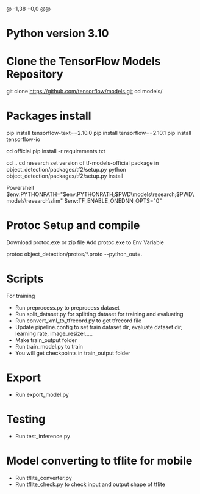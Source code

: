 @ -1,38 +0,0 @@


# Python version 3.10

# Clone the TensorFlow Models Repository

git clone https://github.com/tensorflow/models.git
cd models/


# Packages install

pip install tensorflow-text==2.10.0
pip install tensorflow==2.10.1
pip install tensorflow-io

cd official
pip install -r requirements.txt

cd ..
cd research
set version of tf-models-official package in object_detection/packages/tf2/setup.py 
python object_detection/packages/tf2/setup.py install

Powershell
$env:PYTHONPATH="$env:PYTHONPATH;$PWD\models\research;$PWD\models\research\slim"
$env:TF_ENABLE_ONEDNN_OPTS="0"


# Protoc Setup and compile

Download protoc.exe or zip file
Add protoc.exe to Env Variable

protoc object_detection/protos/*.proto --python_out=.


# Scripts

For training

- Run preprocess.py to preprocess dataset
- Run split_dataset.py for splitting dataset for training and evaluating
- Run convert_xml_to_tfrecord.py to get tfrecord file
- Update pipeline.config to set train dataset dir, evaluate dataset dir, learning rate, image_resizer.....
- Make train_output folder
- Run train_model.py to train
- You will get checkpoints in train_output folder


# Export

- Run export_model.py


# Testing

- Run test_inference.py


# Model converting to tflite for mobile

- Run tflite_converter.py
- Run tflite_check.py to check input and output shape of tflite
